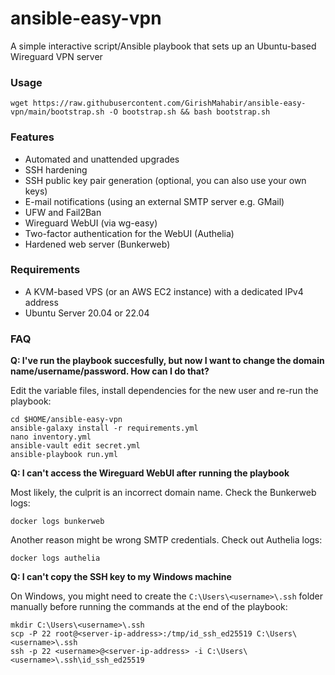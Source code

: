 # ansible-easy-vpn

A simple interactive script/Ansible playbook that sets up an Ubuntu-based Wireguard VPN server

### Usage

```
wget https://raw.githubusercontent.com/GirishMahabir/ansible-easy-vpn/main/bootstrap.sh -O bootstrap.sh && bash bootstrap.sh
```

### Features
* Automated and unattended upgrades
* SSH hardening
* SSH public key pair generation (optional, you can also use your own keys)
* E-mail notifications (using an external SMTP server e.g. GMail)
* UFW and Fail2Ban
* Wireguard WebUI (via wg-easy)
* Two-factor authentication for the WebUI (Authelia)
* Hardened web server (Bunkerweb)

### Requirements
* A KVM-based VPS (or an AWS EC2 instance) with a dedicated IPv4 address
* Ubuntu Server 20.04 or 22.04

### FAQ
**Q: I've run the playbook succesfully, but now I want to change the domain name/username/password. How can I do that?**

Edit the variable files, install dependencies for the new user and re-run the playbook:

```
cd $HOME/ansible-easy-vpn
ansible-galaxy install -r requirements.yml
nano inventory.yml
ansible-vault edit secret.yml
ansible-playbook run.yml
```


**Q: I can't access the Wireguard WebUI after running the playbook**

Most likely, the culprit is an incorrect domain name. Check the Bunkerweb logs:
```
docker logs bunkerweb
```

Another reason might be wrong SMTP credentials. Check out Authelia logs:
```
docker logs authelia
```


**Q: I can't copy the SSH key to my Windows machine**

On Windows, you might need to create the `C:\Users\<username>\.ssh` folder manually before running the commands at the end of the playbook:
```
mkdir C:\Users\<username>\.ssh
scp -P 22 root@<server-ip-address>:/tmp/id_ssh_ed25519 C:\Users\<username>\.ssh
ssh -p 22 <username>@<server-ip-address> -i C:\Users\<username>\.ssh\id_ssh_ed25519
```
